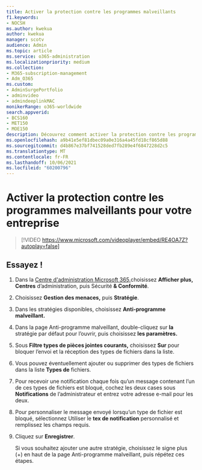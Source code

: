 ```yaml
---
title: Activer la protection contre les programmes malveillants
f1.keywords:
- NOCSH
ms.author: kwekua
author: kwekua
manager: scotv
audience: Admin
ms.topic: article
ms.service: o365-administration
ms.localizationpriority: medium
ms.collection:
- M365-subscription-management
- Adm_O365
ms.custom:
- AdminSurgePortfolio
- adminvideo
- admindeeplinkMAC
monikerRange: o365-worldwide
search.appverid:
- BCS160
- MET150
- MOE150
description: Découvrez comment activer la protection contre les programmes malveillants.
ms.openlocfilehash: a9b41e5ef81dbec09a0e316a4a45fd18cf865d88
ms.sourcegitcommit: d4b867e37bf741528ded7fb289e4f6847228d2c5
ms.translationtype: MT
ms.contentlocale: fr-FR
ms.lasthandoff: 10/06/2021
ms.locfileid: "60200796"
---
```

# <a name="turn-on-malware-protection-for-your-business"></a>Activer la protection contre les programmes malveillants pour votre entreprise

> [!VIDEO https://www.microsoft.com/videoplayer/embed/RE4OA7Z?autoplay=false]

## <a name="try-it"></a>Essayez !

1. Dans la <a href="https://go.microsoft.com/fwlink/p/?linkid=2024339" target="_blank">Centre d'administration Microsoft 365,</a>choisissez **Afficher plus,** **Centres** d’administration, puis Sécurité **& Conformité**.
1. Choisissez **Gestion des menaces,** puis **Stratégie**.
1. Dans les stratégies disponibles, choisissez **Anti-programme malveillant.**
1. Dans la page Anti-programme malveillant, double-cliquez sur **la** stratégie par défaut pour l’ouvrir, puis choisissez **les paramètres.**
1. Sous **Filtre types de pièces jointes courants,** choisissez **Sur** pour bloquer l’envoi et la réception des types de fichiers dans la liste.
1. Vous pouvez éventuellement ajouter ou supprimer des types de fichiers dans la liste **Types de** fichiers.
1. Pour recevoir une notification chaque fois qu’un message contenant l’un de ces types de fichiers est bloqué, cochez les deux cases sous **Notifications** de l’administrateur et entrez votre adresse e-mail pour les deux.
1. Pour personnaliser le message envoyé lorsqu’un type de fichier est bloqué, sélectionnez Utiliser le **tex de notification** personnalisé et remplissez les champs requis.
1. Cliquez sur **Enregistrer**.

    Si vous souhaitez ajouter une autre stratégie, choisissez le signe plus (+) en haut de la page Anti-programme malveillant, puis répétez ces étapes.
